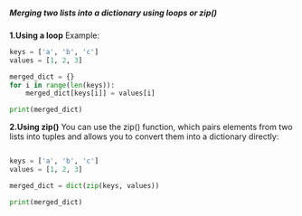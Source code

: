 ##### Merging two lists into a dictionary using loops or zip()

**1.Using a loop**
Example:

```python
keys = ['a', 'b', 'c']
values = [1, 2, 3]

merged_dict = {}
for i in range(len(keys)):
    merged_dict[keys[i]] = values[i]

print(merged_dict)
```

**2.Using zip()**
You can use the zip() function, which pairs elements from two lists into tuples and allows you to convert them into a dictionary directly:

```python

keys = ['a', 'b', 'c']
values = [1, 2, 3]

merged_dict = dict(zip(keys, values))

print(merged_dict)
```